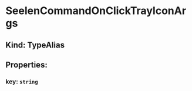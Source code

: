 # **SeelenCommandOnClickTrayIconArgs**

## **Kind: TypeAlias**

## **Properties**:

### key: `string`
